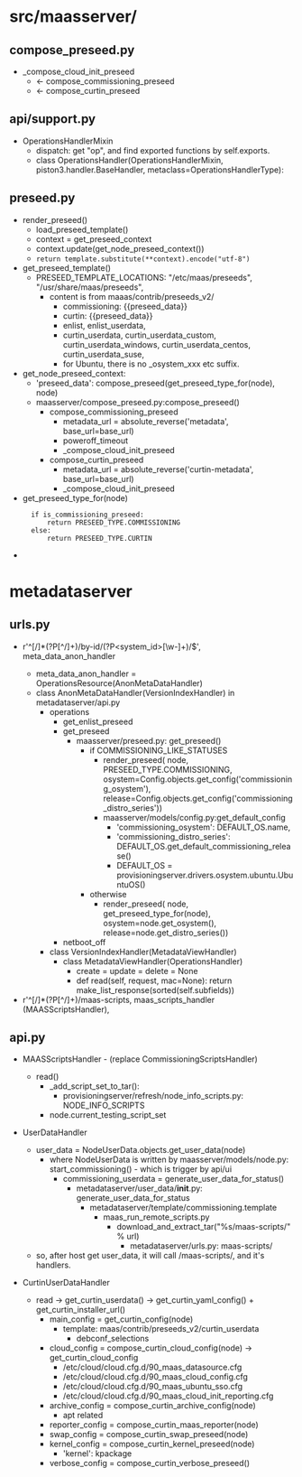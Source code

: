 # src/maasserver/
## compose_preseed.py
* _compose_cloud_init_preseed
  * <- compose_commissioning_preseed
  * <- compose_curtin_preseed
  
## api/support.py
* OperationsHandlerMixin
  * dispatch: get "op", and find exported functions by self.exports.
  * class OperationsHandler(OperationsHandlerMixin, piston3.handler.BaseHandler, metaclass=OperationsHandlerType):

## preseed.py
* render_preseed()
  * load_preseed_template()
  * context = get_preseed_context
  * context.update(get_node_preseed_context())
  * ```return template.substitute(**context).encode("utf-8")```
* get_preseed_template()
  * PRESEED_TEMPLATE_LOCATIONS: "/etc/maas/preseeds", "/usr/share/maas/preseeds",
    * content is from maaas/contrib/preseeds_v2/
      * commissioning: {{preseed_data}}
      * curtin: {{preseed_data}}
      * enlist, enlist_userdata,
      * curtin_userdata, curtin_userdata_custom, curtin_userdata_windows, curtin_userdata_centos, curtin_userdata_suse, 
      * for Ubuntu, there is no _osystem_xxx etc suffix.
* get_node_preseed_context:
  * 'preseed_data': compose_preseed(get_preseed_type_for(node), node)
  * maasserver/compose_preseed.py:compose_preseed()
    * compose_commissioning_preseed
      * metadata_url = absolute_reverse('metadata', base_url=base_url)
      * poweroff_timeout
      * _compose_cloud_init_preseed
    * compose_curtin_preseed
      * metadata_url = absolute_reverse('curtin-metadata', base_url=base_url)
      * _compose_cloud_init_preseed
* get_preseed_type_for(node)
  ```
    if is_commissioning_preseed:
        return PRESEED_TYPE.COMMISSIONING
    else:
        return PRESEED_TYPE.CURTIN
  ```
*   


# metadataserver
## urls.py
* r'^[/]*(?P<version>[^/]+)/by-id/(?P<system_id>[\w\-]+)/$', meta_data_anon_handler
  * meta_data_anon_handler = OperationsResource(AnonMetaDataHandler)
  * class AnonMetaDataHandler(VersionIndexHandler) in metadataserver/api.py
    * operations
      * get_enlist_preseed
      * get_preseed
        * maasserver/preseed.py: get_preseed()
          * if COMMISSIONING_LIKE_STATUSES
            * render_preseed(
            node, PRESEED_TYPE.COMMISSIONING,
            osystem=Config.objects.get_config('commissioning_osystem'),
            release=Config.objects.get_config('commissioning_distro_series'))
            * maasserver/models/config.py:get_default_config
              * 'commissioning_osystem': DEFAULT_OS.name,
              * 'commissioning_distro_series': DEFAULT_OS.get_default_commissioning_release()
              * DEFAULT_OS = provisioningserver.drivers.osystem.ubuntu.UbuntuOS()
          * otherwise
            * render_preseed(
            node, get_preseed_type_for(node),
            osystem=node.get_osystem(), release=node.get_distro_series())
      * netboot_off
    * class VersionIndexHandler(MetadataViewHandler)
      * class MetadataViewHandler(OperationsHandler)
        * create = update = delete = None
        * def read(self, request, mac=None): return make_list_response(sorted(self.subfields))
* r'^[/]*(?P<version>[^/]+)/maas-scripts, maas_scripts_handler (MAASScriptsHandler), 

## api.py
* MAASScriptsHandler - (replace CommissioningScriptsHandler)
  * read() 
    * _add_script_set_to_tar():
      * provisioningserver/refresh/node_info_scripts.py: NODE_INFO_SCRIPTS
    * node.current_testing_script_set
* UserDataHandler
  * user_data = NodeUserData.objects.get_user_data(node)
    * where NodeUserData is written by maasserver/models/node.py: start_commissioning() - which is trigger by api/ui
      * commissioning_userdata = generate_user_data_for_status()
        * metadataserver/user_data/__init__.py: generate_user_data_for_status
          * metadataserver/template/commissioning.template
            * maas_run_remote_scripts.py
              * download_and_extract_tar("%s/maas-scripts/" % url)
                * metadataserver/urls.py: maas-scripts/
  * so, after host get user_data, it will call /maas-scripts/, and it's handlers.
 
    
* CurtinUserDataHandler
  * read -> get_curtin_userdata() -> get_curtin_yaml_config() + get_curtin_installer_url()
    * main_config = get_curtin_config(node)
      * template: maas/contrib/preseeds_v2/curtin_userdata
        * debconf_selections
    * cloud_config = compose_curtin_cloud_config(node) -> get_curtin_cloud_config
      * /etc/cloud/cloud.cfg.d/90_maas_datasource.cfg
      * /etc/cloud/cloud.cfg.d/90_maas_cloud_config.cfg
      * /etc/cloud/cloud.cfg.d/90_maas_ubuntu_sso.cfg
      * /etc/cloud/cloud.cfg.d/90_maas_cloud_init_reporting.cfg
    * archive_config = compose_curtin_archive_config(node)
      *  apt related
    * reporter_config = compose_curtin_maas_reporter(node)
    * swap_config = compose_curtin_swap_preseed(node)
    * kernel_config = compose_curtin_kernel_preseed(node)
      * 'kernel': kpackage
    * verbose_config = compose_curtin_verbose_preseed()
